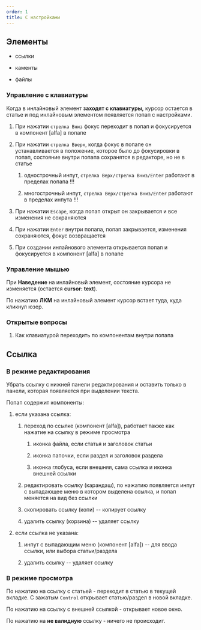 ```yaml
---
order: 1
title: С настройками
---
```


## Элементы

-  ссылки

-  каменты

-  файлы

### Управление с клавиатуры

Когда в инлайновый элемент **заходят с клавиатуры,** курсор остается в статье и под инлайновым элементом появляется попап с настройками.

1. При нажатии `стрелка Вниз` фокус переходит в попап и фокусируется в компонент [alfa] в попапе

2. При нажатии `стрелка Вверх`, когда фокус в попапе он устанавливается в положение, которое было до фокусировки в попап, состояние внутри попапа сохранятся в редакторе, но не в статье

   1. однострочный инпут,  `стрелка Верх/стрелка Вниз/Enter` работают в пределах попапа !!!

   2. многострочный инпут, `стрелка Верх/стрелка Вниз/Enter` работают в пределах инпута !!!

3. При нажатии `Escape`, когда попап открыт он закрывается и все изменения не сохраняются

4. При нажатии `Enter` внутри попапа, попап закрывается, изменения сохраняются, фокус возвращается

5. При создании инлайнового элемента открывается попап и  фокусируется в компонент [alfa] в попапе

### Управление мышью

При **Наведение** на инлайновый элемент, состояние курсора не изменяется (остается **cursor: text**).

По нажатию **ЛКМ** на инлайновый элемент курсор встает туда, куда кликнул юзер.

### Открытые вопросы

1. Как клавиатурой переходить по компонентам внутри попапа

## Ссылка

### В режиме редактирования

Убрать ссылку с нижней панели редактирования и оставить только в панели, которая появляется при выделении текста.

Попап содержит компоненты:

1. если указана ссылка:

   1. переход по ссылке (компонент [alfa]), работает также как нажатие на ссылку в режиме просмотра

      1. иконка файла, если статья и заголовок статьи

      2. иконка папочки, если раздел и заголовок раздела

      3. иконка глобуса, если внешняя, сама ссылка и иконка внешней ссылки

   2. редактировать ссылку (карандаш), по нажатию появляется инпут с выпадающее меню в котором выделена ссылка, и попап меняется на вид без ссылки

   3. скопировать ссылку (копи) -- копирует ссылку

   4. удалить ссылку (корзина) -- удаляет ссылку

2. если ссылка не указана:

   1. инпут с выпадающим меню (компонент [alfa]) -- для ввода ссылки, или выбора статьи/раздела

   2. удалить ссылку -- удаляет ссылку

### В режиме просмотра

По нажатию на ссылку с статьей - переходит в статью в текущей вкладке. С зажатым `Control` открывает статью/раздел в новой вкладке.

По нажатию на ссылку с внешней ссылкой - открывает новое окно.

По нажатию на **не валидную** ссылку - ничего не происходит.